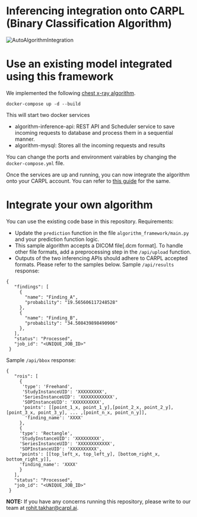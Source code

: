 # Inferencing integration onto CARPL (Binary Classification Algorithm)
![AutoAlgorithmIntegration](https://user-images.githubusercontent.com/48349718/149814375-a3e04bf1-149b-42e2-ae06-30358a092dee.png)

# Use an existing model integrated using this framework
We implemented the following [chest x-ray algorithm](https://github.com/dattran2346/chestX-ray-14).
```
docker-compose up -d --build
```
This will start two docker services
* algorithm-inference-api: REST API and Scheduler service to save incoming requests to database and process them in a sequential manner.
* algorithm-mysql: Stores all the incoming requests and results

You can change the ports and environment vairables by changing the `docker-compose.yml` file.

Once the services are up and running, you can now integrate the algorithm onto your CARPL account. You can refer to [this guide](https://docs.carpl.ai/carpl/instruction-for-use/algorithm-integration-with-carpl) for the same.

# Integrate your own algorithm
You can use the existing code base in this repository. 
Requirements:
* Update the `prediction` function in the file `algorithm_framework/main.py` and your prediction function logic.
* This sample algorithm accepts a DICOM file[.dcm format]. To handle other file formats, add a preprocessing step in the `/api/upload` function.
* Outputs of the two inferencing APIs should adhere to CARPL accepted formats. Please refer to the samples below.
Sample `/api/results` response: 
```
{
   "findings": [
     {
       "name": "Finding_A",
       "probability": "19.565606117248528"
     },
     {
       "name": "Finding_B",
       "probability": "34.508439898490906"
     },
   ],
   "status": "Processed",
   "job_id": "<UNIQUE_JOB_ID>"
 }
```
Sample `/api/bbox` response: 
```
{
   "rois": [
     {
      'type': 'Freehand',
      'StudyInstanceUID': 'XXXXXXXXX',
      'SeriesInstanceUID': 'XXXXXXXXXXXX',
      'SOPInstanceUID': 'XXXXXXXXXX',
      'points': [[point_1_x, point_1_y],[point_2_x, point_2_y],[point_3_x, point_3_y], ... ,[point_n_x, point_n_y]],
       'finding_name': 'XXXX'
     },
     {
     'type': 'Rectangle',
     'StudyInstanceUID': 'XXXXXXXXX',
     'SeriesInstanceUID': 'XXXXXXXXXXXX',
     'SOPInstanceUID': 'XXXXXXXXXX',
     'points': [[top_left_x, top_left_y], [bottom_right_x, bottom_right_y]],
     'finding_name': 'XXXX'
     }
   ],
   "status": "Processed",
   "job_id": "<UNIQUE_JOB_ID>"
 }
```

**NOTE:** If you have any concerns running this repository, please write to our team at [rohit.takhar@carpl.ai](mailto:rohit.takhar@carpl.ai).
